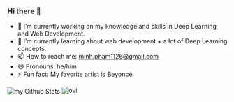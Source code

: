 ### Hi there 👋

<!--
**quangminh031126/quangminh031126** is a ✨ _special_ ✨ repository because its `README.md` (this file) appears on your GitHub profile.

Here are some ideas to get you started:

- 👯 I’m looking to collaborate on ...
- 🤔 I’m looking for help with ...
- 💬 Ask me about ...

-->
- 🔭 I’m currently working on my knowledge and skills in Deep Learning and Web Development.
- 🌱 I’m currently learning about web development + a lot of Deep Learning concepts.
- 📫 How to reach me: minh.pham1126@gmail.com
- 😄 Pronouns: he/him
- ⚡ Fun fact: My favorite artist is Beyoncé
<img align="center" src="https://github-readme-stats.vercel.app/api?username=quangminh031126&include_all_commits=true&count_private=true&show_icons=true&line_height=20&title_color=2B5BBD&icon_color=1124BB&text_color=A1A1A1&bg_color=0,000000,130F40" alt="my Github Stats"/>

<img src="https://github-readme-stats.vercel.app/api/top-langs?username=madushadhanushka&show_icons=true&locale=en&layout=compact&theme=chartreuse-dark" alt="ovi" />
